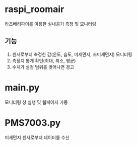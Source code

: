 # raspi_roomair
라즈베리파이를 이용한 실내공기 측정 및 모니터링
## 기능
1. 센서로부터 측정한 값(온도, 습도, 미세먼지, 초미세먼지) 모니터링
2. 측정치 통계 확인(최대, 최소, 평균)
3. 수치가 설정 범위를 벗어나면 경고

# main.py
모니터링 창 실행 및 웹페이지 가동

# PMS7003.py
미세먼지 센서로부터 데이터를 수신
